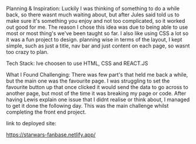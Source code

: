Planning & Inspiration:
Luckily I was thinking of something to do a while back, so there wasnt much waiting about, but after Jules said told us to make sure it's something you enjoy and not too complicated, so it worked out good for me. The reason I chose this idea was due to being able to use most or most thing's we've been taught so far. I also like using CSS a lot so it was a fun project to design. planning wise in terms of the layout, I kept simple, such as just a title, nav bar and just content on each page, so wasnt too crazy to plan. 

Tech Stack:
 Ive choosen to use HTML, CSS and REACT.JS

What I Found Challenging:
 There was few part's that held me back a while, but the main one was the favourite page. I was struggling to set the favourite button up that once clicked it would send the data to go across to another page, but most of the time it was breaking my page or code. After having Lewis explain one issue that I didnt realise or think about, I managed to get it done the following day. This was the main challenge whilst completing the front end project.


link to deployed site:

https://starwars-fanbase.netlify.app/